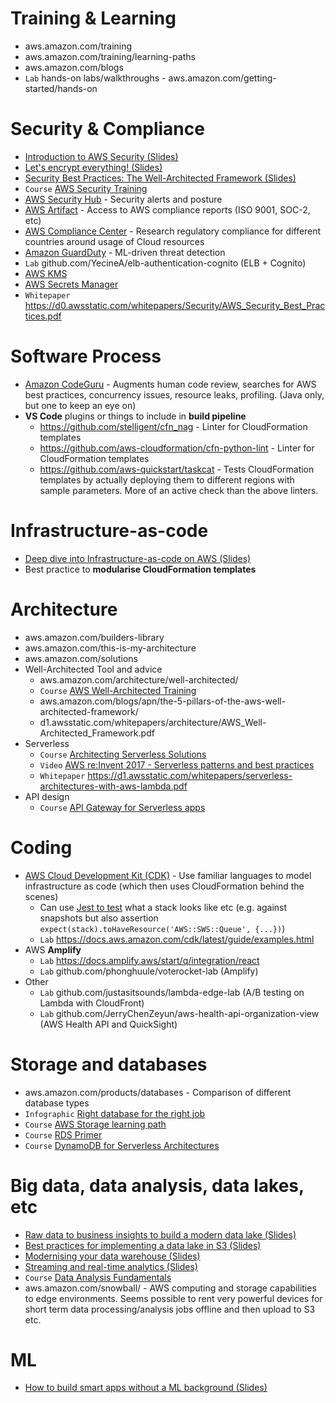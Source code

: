 # Training & Learning

* aws.amazon.com/training
* aws.amazon.com/training/learning-paths
* aws.amazon.com/blogs
* `Lab` hands-on labs/walkthroughs - aws.amazon.com/getting-started/hands-on


# Security & Compliance

* [Introduction to AWS Security (Slides)](Introduction+to+AWS+Security_Myles+Hosford_Final.pdf)
* [Let's encrypt everything! (Slides)](Let's_encrypt_everything__really_everything_-_Seb_Stormacq.pdf)
* [Security Best Practices: The Well-Architected Framework (Slides)](Security_best_practices_The_Well-Architected_Framework_-_Martin_Beeby.pdf)
* `Course` [AWS Security Training](https://aws.amazon.com/training/path-security/)
* [AWS Security Hub](https://aws.amazon.com/security-hub) - Security alerts and posture
* [AWS Artifact](https://aws.amazon.com/artifact/) - Access to AWS compliance reports (ISO 9001, SOC-2, etc)
* [AWS Compliance Center](https://atlas.aws/) - Research regulatory compliance for different countries around usage of Cloud resources
* [Amazon GuardDuty](https://console.aws.amazon.com/guardduty) - ML-driven threat detection
* `Lab` github.com/YecineA/elb-authentication-cognito (ELB + Cognito)
* [AWS KMS](https://aws.amazon.com/kms/)
* [AWS Secrets Manager](https://aws.amazon.com/secrets-manager/)
* `Whitepaper` https://d0.awsstatic.com/whitepapers/Security/AWS_Security_Best_Practices.pdf


# Software Process

* [Amazon CodeGuru](https://aws.amazon.com/codeguru/) - Augments human code review, searches for AWS best practices, concurrency issues, resource leaks, profiling. (Java only, but one to keep an eye on)
* **VS Code** plugins or things to include in **build pipeline**
  * https://github.com/stelligent/cfn_nag - Linter for CloudFormation templates
  * https://github.com/aws-cloudformation/cfn-python-lint - Linter for CloudFormation templates
  * https://github.com/aws-quickstart/taskcat - Tests CloudFormation templates by actually deploying them to different regions with sample parameters. More of an active check than the above linters.


# Infrastructure-as-code

* [Deep dive into Infrastructure-as-code on AWS (Slides)](Deep_dive_Infrastructure_as_code_on_AWS_-_Darko_Meszaros.pdf)
* Best practice to **modularise CloudFormation templates**


# Architecture

* aws.amazon.com/builders-library
* aws.amazon.com/this-is-my-architecture
* aws.amazon.com/solutions
* Well-Architected Tool and advice
  * aws.amazon.com/architecture/well-architected/
  * `Course` [AWS Well-Architected Training](https://www.aws.training/Details/Curriculum?id=12049)
  * aws.amazon.com/blogs/apn/the-5-pillars-of-the-aws-well-architected-framework/
  * d1.awsstatic.com/whitepapers/architecture/AWS_Well-Architected_Framework.pdf
* Serverless
  * `Course` [Architecting Serverless Solutions](https://www.aws.training/Details/eLearning?id=42594)
  * `Video` [AWS re:Invent 2017 - Serverless patterns and best practices](https://www.youtube.com/watch?v=Xi_WrinvTnM)
  * `Whitepaper` https://d1.awsstatic.com/whitepapers/serverless-architectures-with-aws-lambda.pdf
* API design
  * `Course` [API Gateway for Serverless apps](https://www.aws.training/Details/eLearning?id=27199)


# Coding

* [AWS Cloud Development Kit (CDK)](https://aws.amazon.com/cdk/) - Use familiar languages to model infrastructure as code (which then uses CloudFormation behind the scenes)
  * Can use [Jest to test](https://docs.aws.amazon.com/cdk/latest/guide/testing.html) what a stack looks like etc (e.g. against snapshots but also assertion `expect(stack).toHaveResource('AWS::SWS::Queue', {...})`)
  * `Lab` https://docs.aws.amazon.com/cdk/latest/guide/examples.html
* AWS **Amplify**
  * `Lab` https://docs.amplify.aws/start/q/integration/react
  * `Lab` github.com/phonghuule/voterocket-lab (Amplify)
* Other
  * `Lab` github.com/justasitsounds/lambda-edge-lab (A/B testing on Lambda with CloudFront)
  * `Lab` github.com/JerryChenZeyun/aws-health-api-organization-view (AWS Health API and QuickSight)


# Storage and databases

* aws.amazon.com/products/databases - Comparison of different database types
* `Infographic` [Right database for the right job](https://d1.awsstatic.com/webteam/category-pages/Databases/AWS-Database-Products-Infographic.pdf)
* `Course` [AWS Storage learning path](https://aws.amazon.com/training/path-storage/)
* `Course` [RDS Primer](https://www.aws.training/Details/eLearning?id=36999)
* `Course` [DynamoDB for Serverless Architectures](https://www.aws.training/Details/eLearning?id=27196)


# Big data, data analysis, data lakes, etc

* [Raw data to business insights to build a modern data lake (Slides)](Raw_data_to_business_insights_What_you_need_to_build_a_modern_data_lake_-_Javier_Ramirez.pdf)
* [Best practices for implementing a data lake in S3 (Slides)](Best_practices_for_implementing_a_data_lake_in_Amazon_S3_-_Kumar_Nachiketa.pdf)
* [Modernising your data warehouse (Slides)](Modernize_your_data_warehouse_-_Aneesh_Chandra.pdf)
* [Streaming and real-time analytics (Slides)](Streaming_and_real-time_analytics_-_Donnie_Prakoso.pdf)
* `Course` [Data Analysis Fundamentals](https://www.aws.training/Details/eLearning?id=35364)
* aws.amazon.com/snowball/ - AWS computing and storage capabilities to edge environments. Seems possible to rent very powerful devices for short term data processing/analysis jobs offline and then upload to S3 etc.


# ML

* [How to build smart apps without a ML background (Slides)](How_to_build_smart_applications_without_a_machine_learning_background_-_Alex_Casalboni.pdf)